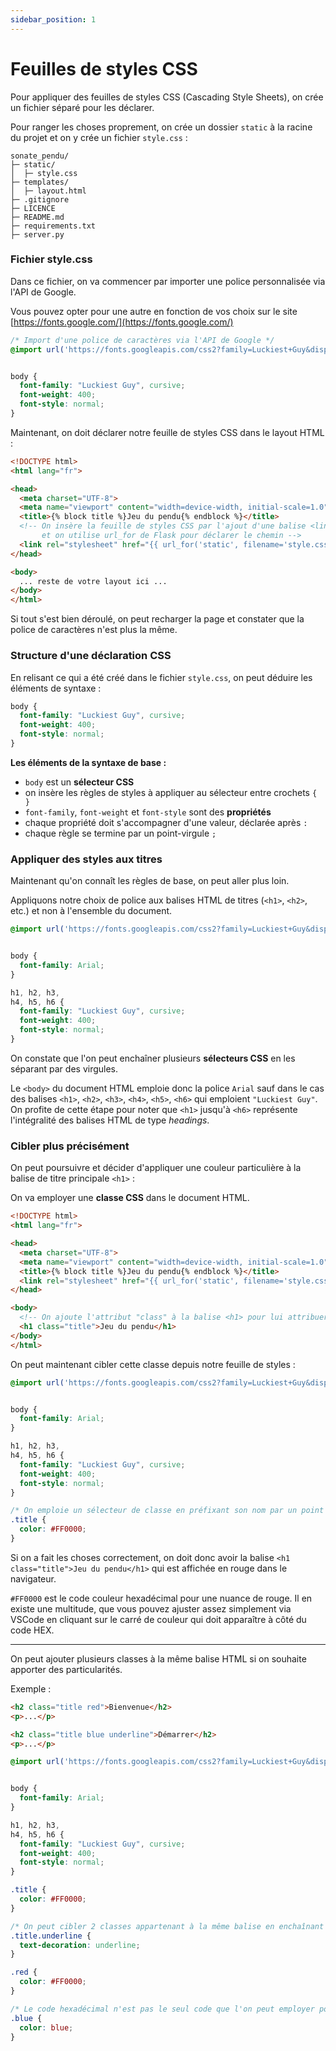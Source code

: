 ```yaml
---
sidebar_position: 1
---
```


# Feuilles de styles CSS

Pour appliquer des feuilles de styles CSS (Cascading Style Sheets), on crée un fichier séparé pour les déclarer.

Pour ranger les choses proprement, on crée un dossier `static` à la racine du projet et on y crée un fichier `style.css` :

```
sonate_pendu/
├─ static/
│  ├─ style.css
├─ templates/
│  ├─ layout.html
├─ .gitignore
├─ LICENCE
├─ README.md
├─ requirements.txt
├─ server.py
```

### Fichier style.css

Dans ce fichier, on va commencer par importer une police personnalisée via l'API de Google.

Vous pouvez opter pour une autre en fonction de vos choix sur le site [https://fonts.google.com/](https://fonts.google.com/)


```css title="Fichier static/style.css"
/* Import d'une police de caractères via l'API de Google */
@import url('https://fonts.googleapis.com/css2?family=Luckiest+Guy&display=swap');


body {
  font-family: "Luckiest Guy", cursive;
  font-weight: 400;
  font-style: normal;
}
```

Maintenant, on doit déclarer notre feuille de styles CSS dans le layout HTML :

```html title="Fichier templates/layout.html"
<!DOCTYPE html>
<html lang="fr">

<head>
  <meta charset="UTF-8">
  <meta name="viewport" content="width=device-width, initial-scale=1.0">
  <title>{% block title %}Jeu du pendu{% endblock %}</title>
  <!-- On insère la feuille de styles CSS par l'ajout d'une balise <link> 
       et on utilise url_for de Flask pour déclarer le chemin -->
  <link rel="stylesheet" href="{{ url_for('static', filename='style.css') }}">
</head>

<body>
  ... reste de votre layout ici ...
</body>
</html>
```

Si tout s'est bien déroulé, on peut recharger la page et constater que la police de caractères n'est plus la même.

### Structure d'une déclaration CSS

En relisant ce qui a été créé dans le fichier `style.css`, on peut déduire les éléments de syntaxe :

```css
body {
  font-family: "Luckiest Guy", cursive;
  font-weight: 400;
  font-style: normal;
}
```

**Les éléments de la syntaxe de base :**

- `body` est un **sélecteur CSS**
- on insère les règles de styles à appliquer au sélecteur entre crochets `{ }`
- `font-family`, `font-weight` et `font-style` sont des **propriétés**
- chaque propriété doit s'accompagner d'une valeur, déclarée après `:`
- chaque règle se termine par un point-virgule `;`

### Appliquer des styles aux titres

Maintenant qu'on connaît les règles de base, on peut aller plus loin.

Appliquons notre choix de police aux balises HTML de titres (`<h1>`, `<h2>`, etc.) et non à l'ensemble du document.


```css title="Fichier static/style.css"
@import url('https://fonts.googleapis.com/css2?family=Luckiest+Guy&display=swap');


body {
  font-family: Arial;
}

h1, h2, h3,
h4, h5, h6 {
  font-family: "Luckiest Guy", cursive;
  font-weight: 400;
  font-style: normal;
}
```

On constate que l'on peut enchaîner plusieurs **sélecteurs CSS** en les séparant par des virgules.

Le `<body>` du document HTML emploie donc la police `Arial` sauf dans le cas des balises `<h1>`, `<h2>`, `<h3>`, `<h4>`, `<h5>`, `<h6>` qui emploient `"Luckiest Guy"`. On profite de cette étape pour noter que `<h1>` jusqu'à `<h6>` représente l'intégralité des balises HTML de type *headings*.

### Cibler plus précisément

On peut poursuivre et décider d'appliquer une couleur particulière à la balise de titre principale `<h1>` :

On va employer une **classe CSS** dans le document HTML.

```html title="Fichier templates/layout.html"
<!DOCTYPE html>
<html lang="fr">

<head>
  <meta charset="UTF-8">
  <meta name="viewport" content="width=device-width, initial-scale=1.0">
  <title>{% block title %}Jeu du pendu{% endblock %}</title>
  <link rel="stylesheet" href="{{ url_for('static', filename='style.css') }}">
</head>

<body>
  <!-- On ajoute l'attribut "class" à la balise <h1> pour lui attribuer une classe nommée -->
  <h1 class="title">Jeu du pendu</h1>
</body>
</html>
```

On peut maintenant cibler cette classe depuis notre feuille de styles :

```css title="Fichier static/style.css"
@import url('https://fonts.googleapis.com/css2?family=Luckiest+Guy&display=swap');


body {
  font-family: Arial;
}

h1, h2, h3,
h4, h5, h6 {
  font-family: "Luckiest Guy", cursive;
  font-weight: 400;
  font-style: normal;
}

/* On emploie un sélecteur de classe en préfixant son nom par un point */
.title {
  color: #FF0000;
}
```

Si on a fait les choses correctement, on doit donc avoir la balise `<h1 class="title">Jeu du pendu</h1>` qui est affichée en rouge dans le navigateur.

`#FF0000` est le code couleur hexadécimal pour une nuance de rouge. Il en existe une multitude, que vous pouvez ajuster assez simplement via VSCode en cliquant sur le carré de couleur qui doit apparaître à côté du code HEX.

<hr />

On peut ajouter plusieurs classes à la même balise HTML si on souhaite apporter des particularités.

Exemple :

```html title="Template HTML"
<h2 class="title red">Bienvenue</h2>
<p>...</p>

<h2 class="title blue underline">Démarrer</h2>
<p>...</p>
```

```css title="Fichier static/style.css"
@import url('https://fonts.googleapis.com/css2?family=Luckiest+Guy&display=swap');


body {
  font-family: Arial;
}

h1, h2, h3,
h4, h5, h6 {
  font-family: "Luckiest Guy", cursive;
  font-weight: 400;
  font-style: normal;
}

.title {
  color: #FF0000;
}

/* On peut cibler 2 classes appartenant à la même balise en enchaînant les sélecteurs de classes sans espace : */
.title.underline {
  text-decoration: underline;
}

.red {
  color: #FF0000;
}

/* Le code hexadécimal n'est pas le seul code que l'on peut employer pour définir la couleur : */
.blue {
  color: blue;
}
```
